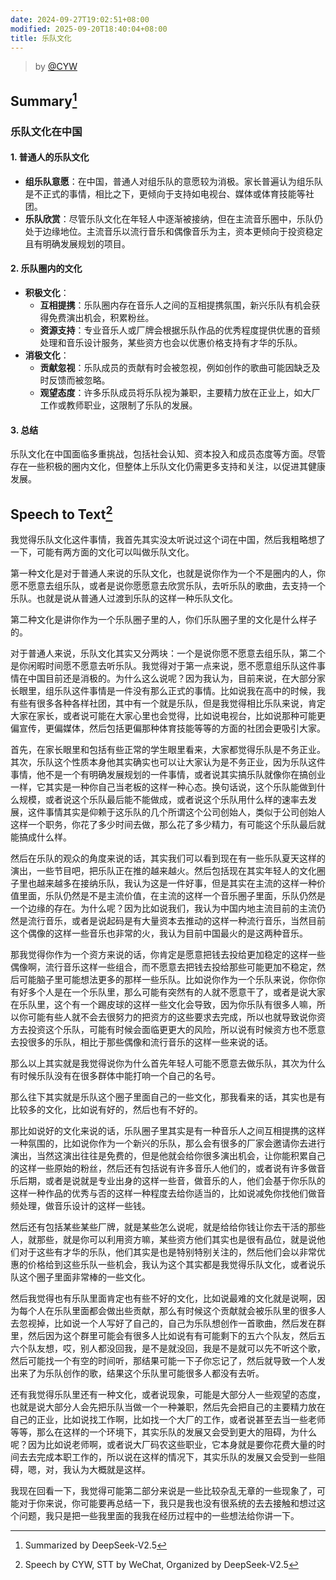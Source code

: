 ```yaml
---
date: 2024-09-27T19:02:51+08:00
modified: 2025-09-20T18:40:04+08:00
title: 乐队文化
---
```


> by [@CYW](https://github.com/veevang)

## Summary[^1]

[^1]: Summarized by DeepSeek-V2.5

### 乐队文化在中国

#### 1. 普通人的乐队文化

- **组乐队意愿**：在中国，普通人对组乐队的意愿较为消极。家长普遍认为组乐队是不正式的事情，相比之下，更倾向于支持如电视台、媒体或体育技能等社团。
- **乐队欣赏**：尽管乐队文化在年轻人中逐渐被接纳，但在主流音乐圈中，乐队仍处于边缘地位。主流音乐以流行音乐和偶像音乐为主，资本更倾向于投资稳定且有明确发展规划的项目。

#### 2. 乐队圈内的文化

- **积极文化**：
  - **互相提携**：乐队圈内存在音乐人之间的互相提携氛围，新兴乐队有机会获得免费演出机会，积累粉丝。
  - **资源支持**：专业音乐人或厂牌会根据乐队作品的优秀程度提供优惠的音频处理和音乐设计服务，某些资方也会以优惠价格支持有才华的乐队。
- **消极文化**：
  - **贡献忽视**：乐队成员的贡献有时会被忽视，例如创作的歌曲可能因缺乏及时反馈而被忽略。
  - **观望态度**：许多乐队成员将乐队视为兼职，主要精力放在正业上，如大厂工作或教师职业，这限制了乐队的发展。

#### 3. 总结

乐队文化在中国面临多重挑战，包括社会认知、资本投入和成员态度等方面。尽管存在一些积极的圈内文化，但整体上乐队文化仍需更多支持和关注，以促进其健康发展。

## Speech to Text[^2]

[^2]: Speech by CYW, STT by WeChat, Organized by DeepSeek-V2.5

我觉得乐队文化这件事情，我首先其实没太听说过这个词在中国，然后我粗略想了一下，可能有两方面的文化可以叫做乐队文化。

第一种文化是对于普通人来说的乐队文化，也就是说你作为一个不是圈内的人，你愿不愿意去组乐队，或者是说你愿愿意去欣赏乐队，去听乐队的歌曲，去支持一个乐队。也就是说从普通人过渡到乐队的这样一种乐队文化。

第二种文化是讲你作为一个乐队圈子里的人，你们乐队圈子里的文化是什么样子的。

对于普通人来说，乐队文化其实又分两块：一个是说你愿不愿意去组乐队，第二个是你闲暇时间愿不愿意去听乐队。我觉得对于第一点来说，愿不愿意组乐队这件事情在中国目前还是消极的。为什么这么说呢？因为我认为，目前来说，在大部分家长眼里，组乐队这件事情是一件没有那么正式的事情。比如说我在高中的时候，我有些有很多各种各样社团，其中有一个就是乐队，但是我觉得相比乐队来说，肯定大家在家长，或者说可能在大家心里也会觉得，比如说电视台，比如说那种可能更偏宣传，更偏媒体，然后包括更偏那种体育技能等等的方面的社团会更吸引大家。

首先，在家长眼里和包括有些正常的学生眼里看来，大家都觉得乐队是不务正业。其次，乐队这个性质本身他其实确实也可以让大家认为是不务正业，因为乐队这件事情，他不是一个有明确发展规划的一件事情，或者说其实搞乐队就像你在搞创业一样，它其实是一种你自己当老板的这样一种心态。换句话说，这个乐队能做到什么规模，或者说这个乐队最后能不能做成，或者说这个乐队用什么样的速率去发展，这件事情其实是仰赖于这乐队的几个所谓这个公司创始人，类似于公司创始人这样一个职务，你花了多少时间去做，那么花了多少精力，有可能这个乐队最后就能搞成什么样。

然后在乐队的观众的角度来说的话，其实我们可以看到现在有一些乐队夏天这样的演出，一些节目吧，把乐队正在推的越来越火。然后包括现在其实年轻人的文化圈子里也越来越多在接纳乐队，我认为这是一件好事，但是其实在主流的这样一种价值里面，乐队仍然是不是主流价值，在主流的这样一个音乐圈子里面，乐队仍然是一个边缘的存在。为什么呢？因为比如说我们，我认为中国内地主流目前的主流仍然是流行音乐，或者是说起码是有大量资本去推动的这样一种流行音乐，当然目前这个偶像的这样一些音乐也非常的火，我认为目前中国最火的是这两种音乐。

那我觉得你作为一个资方来说的话，你肯定是愿意把钱去投给更加稳定的这样一些偶像啊，流行音乐这样一些组合，而不愿意去把钱去投给那些可能更加不稳定，然后可能脑子里可能想法更多的那样一些乐队。比如说你作为一个乐队来说，你你你有好多个人是在一个乐队里，那么可能有突然有的人就不愿意干了，或者是说大家在乐队里，这个有一个踢皮球的这样一些文化会导致，因为你乐队有很多人嘛，所以你可能有些人就不会去很努力的把资方的这些要求去完成，所以也就导致说你资方去投资这个乐队，可能有时候会面临更更大的风险，所以说有时候资方也不愿意去投很多的乐队，相比于那些偶像和流行音乐的这样一些来说的话。

那么以上其实就是我觉得说你为什么首先年轻人可能不愿意去做乐队，其次为什么有时候乐队没有在很多群体中能打响一个自己的名号。

那么往下其实就是乐队这个圈子里面自己的一些文化，那我看来的话，其实也是有比较多的文化，比如说有好的，然后也有不好的。

那比如说好的文化来说的话，乐队圈子里其实是有一种音乐人之间互相提携的这样一种氛围的，比如说你作为一个新兴的乐队，那么会有很多的厂家会邀请你去进行演出，当然这演出往往是免费的，但是他就会给你很多演出机会，让你能积累自己的这样一些原始的粉丝，然后还有包括说有许多音乐人他们的，或者说有许多做音乐后期，或者是说就是专业出身的这样一些音，做音乐的人，他们会基于你乐队的这样一种作品的优秀与否的这样一种程度去给你适当的，比如说减免你找他们做音频处理，做音乐设计的这样一些钱。

然后还有包括某些某些厂牌，就是某些怎么说呢，就是给给你钱让你去干活的那些人，就那些，就是你可以利用资方嘛，某些资方他们其实也是很有品位，就是说他们对于这些有才华的乐队，他们其实是也是特别特别关注的，然后他们会以非常优惠的价格给到这些乐队一些机会，我认为这个其实都是我觉得乐队文化，或者说乐队这个圈子里面非常棒的一些文化。

然后我觉得也有乐队里面肯定也有些不好的文化，比如说最难的文化就是说啊，因为每个人在乐队里面都会做出些贡献，那么有时候这个贡献就会被乐队里的很多人去忽视掉，比如说一个人写好了自己的，自己为乐队想创作一首歌曲，然后发在群里，然后因为这个群里可能会有很多人比如说有有可能剩下的五六个队友，然后五六个队友想，哎，别人都没回我，是不是就没回，我是不是就可以先不听这个歌，然后可能找一个有空的时间听，那结果可能一下子你忘记了，然后就导致一个人发出来了为乐队创作的歌，结果这个乐队里可能很多人都没有去听。

还有我觉得乐队里还有一种文化，或者说现象，可能是大部分人一些观望的态度，也就是说大部分人会先把乐队当做一个一种兼职，然后先会把自己的主要精力放在自己的正业，比如说找工作啊，比如找一个大厂的工作，或者说甚至去当一些老师等等，那么在这样的一个环境下，其实乐队的发展又会受到更大的阻碍，为什么呢？因为比如说老师啊，或者说大厂码农这些职业，它本身就是要你花费大量的时间去去完成本职工作的，所以说在这样的情况下，其实乐队的发展又会受到一些阻碍，嗯，对，我认为大概就是这样。

我现在回看一下，我觉得可能第二部分来说是一些比较杂乱无章的一些现象了，可能对于你来说，你可能要再总结一下，我只是我也没有很系统的去去接触和想过这个问题，我只是把一些我里面的我我在经历过程中的一些想法给你讲一下。
